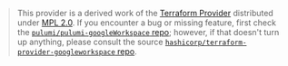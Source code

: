 > This provider is a derived work of the [Terraform Provider](https://github.com/hashicorp/terraform-provider-googleworkspace)
> distributed under [MPL 2.0](https://www.mozilla.org/en-US/MPL/2.0/). If you encounter a bug or missing feature,
> first check the [`pulumi/pulumi-googleWorkspace` repo](https://github.com/pulumi/pulumi-googleWorkspace/issues); however, if that doesn't turn up anything,
> please consult the source [`hashicorp/terraform-provider-googleworkspace` repo](https://github.com/hashicorp/terraform-provider-googleworkspace/issues).